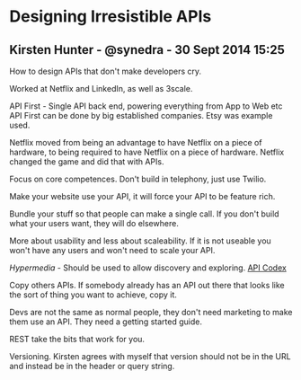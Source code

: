 # Designing Irresistible APIs

## Kirsten Hunter - @synedra - 30 Sept 2014 15:25

How to design APIs that don't make developers cry.

Worked at Netflix and LinkedIn, as well as 3scale.

API First - Single API back end, powering everything from App to Web etc
API First can be done by big established companies. Etsy was example used.

Netflix moved from being an advantage to have Netflix on a piece of hardware, to being required to have Netflix on a piece of hardware. Netflix changed the game and did that with APIs.

Focus on core competences. Don't build in telephony, just use Twilio.

Make your website use your API, it will force your API to be feature rich.

Bundle your stuff so that people can make a single call. If you don't build what your users want, they will do elsewhere.

More about usability and less about scaleability. If it is not useable you won't have any users and won't need to scale your API.

_Hypermedia_ - Should be used to allow discovery and exploring.
[API Codex](http://apicodex.3scale.net/content/Welcome)

Copy others APIs. If somebody already has an API out there that looks like the sort of thing you want to achieve, copy it.

Devs are not the same as normal people, they don't need marketing to make them use an API. They need a getting started guide.

REST take the bits that work for you.

Versioning. Kirsten agrees with myself that version should not be in the URL and instead be in the header or query string.



